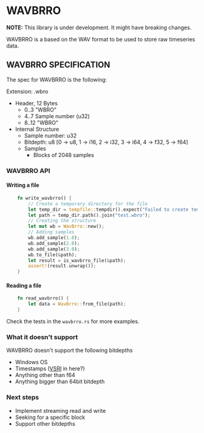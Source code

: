 # WAVBRRO

**NOTE:** This library is under development. It might have breaking changes.

WAVBRRO is a based on the WAV format to be used to store raw timeseries data.

## WAVBRRO SPECIFICATION

The spec for WAVBRRO is the following:

Extension: .wbro

- Header, 12 Bytes
  - 0..3 "WBRO"
  - 4..7 Sample number (u32)
  - 8..12 "WBRO"
- Internal Structure
  - Sample number: u32
  - Bitdepth: u8 [0 -> u8, 1 -> i16, 2 -> i32, 3 -> i64, 4 -> f32, 5 -> f64]
  - Samples
    - Blocks of 2048 samples

### WAVBRRO API

#### Writing a file

```rust
    fn write_wavbrro() {
        // Create a temporary directory for the file
        let temp_dir = tempfile::tempdir().expect("Failed to create temporary directory");
        let path = temp_dir.path().join("test.wbro");
        // Creating the structure
        let mut wb = WavBrro::new();
        // Adding samples
        wb.add_sample(1.0);
        wb.add_sample(2.0);
        wb.add_sample(3.0);
        wb.to_file(&path);
        let result = is_wavbrro_file(&path);
        assert!(result.unwrap());
    }
```

#### Reading a file

```rust
    fn read_wavbrro() {
        let data = WavBrro::from_file(path);
    }
```

Check the tests in the `wavbrro.rs` for more examples.

### What it doesn't support

WAVBRRO doesn't support the following bitdepths

- Windows OS
- Timestamps ([VSRI](https://github.com/instaclustr/atsc/tree/main/vsri) in here?)
- Anything other than f64
- Anything bigger than 64bit bitdepth

### Next steps

- Implement streaming read and write
- Seeking for a specific block
- Support other bitdepths
